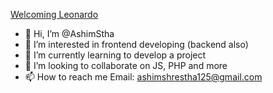 [Welcoming Leonardo](https://github.com/AshimStha/AshimStha.git)

- 👋 Hi, I’m @AshimStha
- 👀 I’m interested in frontend developing (backend also)
- 🌱 I’m currently learning to develop a project
- 💞️ I’m looking to collaborate on JS, PHP and more
- 📫 How to reach me
     Email: ashimshrestha125@gmail.com
